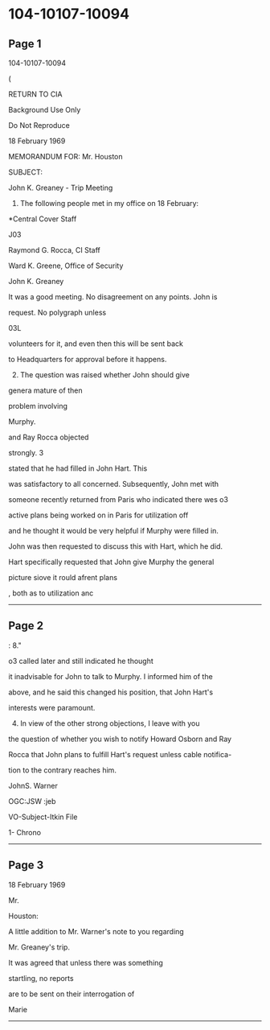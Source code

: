 # 104-10107-10094

## Page 1

104-10107-10094

(

RETURN TO CIA

Background Use Only

Do Not Reproduce

18 February 1969

MEMORANDUM FOR: Mr. Houston

SUBJECT:

John K. Greaney - Trip Meeting

1. The following people met in my office on 18 February:

*Central Cover Staff

J03

Raymond G. Rocca, CI Staff

Ward K. Greene, Office of Security

John K. Greaney

It was a good meeting. No disagreement on any points. John is

request. No polygraph unless

03L

volunteers for it, and even then this will be sent back

to Headquarters for approval before it happens.

2. The question was raised whether John should give

genera mature of then

problem involving

Murphy.

and Ray Rocca objected

strongly. 3

stated that he had filled in John Hart. This

was satisfactory to all concerned. Subsequently, John met with

someone recently returned from Paris who indicated there wes o3

active plans being worked on in Paris for utilization off

and he thought it would be very helpful if Murphy were filled in.

John was then requested to discuss this with Hart, which he did.

Hart specifically requested that John give Murphy the general

picture siove it rould afrent plans

, both as to utilization anc

---

## Page 2

: 8."

o3 called later and still indicated he thought

it inadvisable for John to talk to Murphy. I informed him of the

above, and he said this changed his position, that John Hart's

interests were paramount.

4. In view of the other strong objections, I leave with you

the question of whether you wish to notify Howard Osborn and Ray

Rocca that John plans to fulfill Hart's request unless cable notifica-

tion to the contrary reaches him.

JohnS. Warner

OGC:JSW :jeb

VO-Subject-Itkin File

1- Chrono

---

## Page 3

18 February 1969

Mr.

Houston:

A little addition to Mr. Warner's note to you regarding

Mr. Greaney's trip.

It was agreed that unless there was something

startling, no reports

are to be sent on their interrogation of

Marie

---


